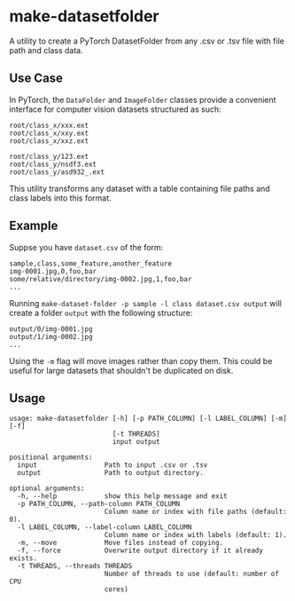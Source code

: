 # make-datasetfolder
A utility to create a PyTorch DatasetFolder from any .csv or .tsv file with file path and class data.

## Use Case
In PyTorch, the `DataFolder` and `ImageFolder` classes provide a convenient interface for computer vision datasets structured as such:

```
root/class_x/xxx.ext
root/class_x/xxy.ext
root/class_x/xxz.ext

root/class_y/123.ext
root/class_y/nsdf3.ext
root/class_y/asd932_.ext
```

This utility transforms any dataset with a table containing file paths and class labels into this format.

## Example
Suppse you have `dataset.csv` of the form:
```
sample,class,some_feature,another_feature
img-0001.jpg,0,foo,bar
some/relative/directory/img-0002.jpg,1,foo,bar
...
```

Running `make-dataset-folder -p sample -l class dataset.csv output` will create a folder `output` with the following structure:

```
output/0/img-0001.jpg
output/1/img-0002.jpg
...
```

Using the `-m` flag will move images rather than copy them. This could be useful for large datasets that shouldn't be duplicated on disk.

## Usage
```
usage: make-datasetfolder [-h] [-p PATH_COLUMN] [-l LABEL_COLUMN] [-m] [-f]
                          [-t THREADS]
                          input output

positional arguments:
  input                 Path to input .csv or .tsv
  output                Path to output directory.

optional arguments:
  -h, --help            show this help message and exit
  -p PATH_COLUMN, --path-column PATH_COLUMN
                        Column name or index with file paths (default: 0).
  -l LABEL_COLUMN, --label-column LABEL_COLUMN
                        Column name or index with labels (default: 1).
  -m, --move            Move files instead of copying.
  -f, --force           Overwrite output directory if it already exists.
  -t THREADS, --threads THREADS
                        Number of threads to use (default: number of CPU
                        cores)
```

